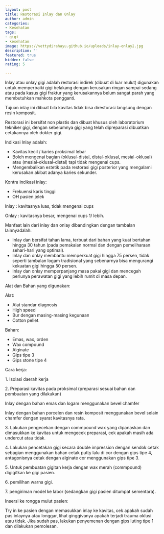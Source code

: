```yaml
---
layout: post
title: Restorasi Inlay dan Onlay
author: admin
categories:
- Kesehatan
tags:
- gigi
- kesehatan
image: https://vettydirahayu.github.io/uploads/inlay-onlay2.jpg
description: ''
featured: true
hidden: false
rating: 5

---
```

Inlay atau onlay gigi adalah restorasi indirek  (dibuat di luar mulut)  digunakan untuk memperbaiki gigi belakang dengan kerusakan ringan sampai sedang atau pada kasus gigi fraktur yang kerusakannya belum sangat parah yang membutuhkan mahkota pengganti.

Tujuan inlay ini dibuat bila kavitas tidak bisa direstorasi langsung dengan resin komposit.

Restorasi ini bersifat non plastis dan dibuat khusus oleh laboratorium tekniker gigi, dengan sebelumnya gigi yang telah dipreparasi dibuatkan cetakannya oleh dokter gigi.

Indikasi Inlay adalah:
* Kavitas kecil / karies proksimal lebar
* Boleh mengenai bagian (oklusal-distal, distal-oklusal, mesial-oklusal) atau (mesial-oklusal-distal) tapi tidak mengenai cups.
* Mengembalikan estetik pada restorasi gigi posterior yang mengalami kerusakan akibat adanya karies sekunder.

Kontra indikasi inlay:
* Frekuensi karis tinggi
* OH pasien jelek

Inlay : kavitasnya luas, tidak mengenai cups

Onlay : kavitasnya besar, mengenai cups 1/ lebih.

Manfaat lain dari inlay dan onlay dibandingkan dengan tambalan lainnyadalah:
*  Inlay dan bersifat tahan lama, terbuat dari bahan yang kuat bertahan hingga 30 tahun (pada pemakaian normal dan dengan pemeliharaan sehari-hari yang optimal).
*  Inlay dan onlay  membantu memperkuat gigi hingga 75 persen, tidak seperti tambalan logam tradisional yang sebenarnya bisa mengurangi kekuatan gigi hingga 50 persen.
* Inlay dan onlay memperpanjang masa pakai gigi dan mencegah perlunya perawatan gigi yang lebih rumit di masa depan.

Alat dan Bahan yang digunakan:

Alat:
* Alat standar diagnosis
*  High speed
* Bur dengan masing-masing kegunaan
* Cotton pellet.

Bahan:
* Emas, wax, orden
*  Wax compound
* Alginate
* Gips  tipe 3
* Gips stone tipe 4

Cara kerja:

1\. Isolasi daerah kerja

2\. Preparasi kavitas pada proksimal  (preparasi sesuai bahan dan pembuatan yang dilakukan)

Inlay dengan bahan emas dan logam menggunakan bevel chamfer

Inlay dengan bahan porcelen dan resin komposit menggunakan bevel selain chamfer dengan syarat kavitasnya rata.

3\. Lakukan pengecekan dengan commpound wax yang dipanaskan dan dimasukkan ke kavitas untuk mengecek preparasi, cek apakah masih ada undercut atau tidak.

4\. Lakukan pencetakan gigi secara double impression dengan sendok cetak sebagian menggunakan bahan cetak putty lalu di cor dengan gips tipe 4, antagonisnya cetak dengan alginate cor menggunakan gips tipe 3.

5\. Untuk pembuatan gigitan kerja dengan wax merah (commpound) digigitkan ke gigi pasien.

6\. pemilihan warna gigi.

7\. pengiriman model ke labor (sedangkan gigi pasien ditumpat sementara).

Insersi ke rongga mulut pasien:

Try in ke pasien dengan memasukkan inlay ke kavitas, cek apakah sudah pas inlaynya atau longgar, lihat ginggivanya apakah terjadi trauma oklusi atau tidak. Jika sudah pas, lakukan penyemenan dengan gips luting tipe 1 dan dilakukan pemolesan.